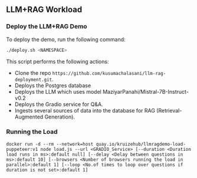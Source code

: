 ## LLM+RAG Workload

### Deploy the LLM+RAG Demo

To deploy the demo, run the following command:

```sh
./deploy.sh <NAMESPACE>
```

This script performs the following actions:
- Clone the repo `https://github.com/kusumachalasani/llm-rag-deployment.git`.
- Deploys the Postgres database
- Deploys the LLM which uses model MaziyarPanahi/Mistral-7B-Instruct-v0.2
- Deploys the Gradio service for Q&A.
- Ingests several sources of data into the database for RAG (Retrieval-Augmented Generation).

### Running the Load

``` 
docker run -d --rm --network=host quay.io/kruizehub/llmragdemo-load-puppeteer:v1 node load.js --url <GRADIO_Service> [--duration <Duration load runs in ms>:default null] [--delay <Delay between questions in ms>:default 10] [--browsers <Number of browsers running the load in parallel>:default 1] [--loop <No.of times to loop over questions if duration is not set>:default 1]

```

